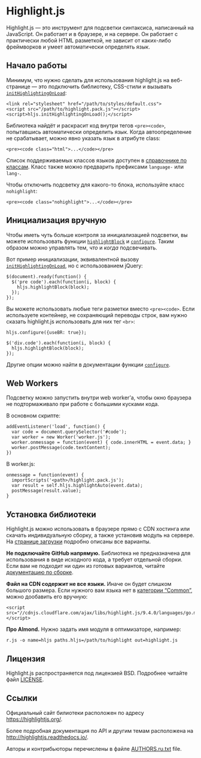 Highlight.js
============

Highlight.js — это инструмент для подсветки синтаксиса, написанный на JavaScript. Он работает и в браузере, и на сервере. Он работает с практически любой HTML разметкой, не зависит от каких-либо фреймворков и умеет автоматически определять язык.

Начало работы
-------------

Минимум, что нужно сделать для использования highlight.js на веб-странице — это подключить библиотеку, CSS-стили и вызывать [`initHighlightingOnLoad`](http://highlightjs.readthedocs.io/en/latest/api.html#inithighlightingonload):

    <link rel="stylesheet" href="/path/to/styles/default.css">
    <script src="/path/to/highlight.pack.js"></script>
    <script>hljs.initHighlightingOnLoad();</script>

Библиотека найдёт и раскрасит код внутри тегов `<pre><code>`, попытавшись автоматически определить язык. Когда автоопределение не срабатывает, можно явно указать язык в атрибуте class:

    <pre><code class="html">...</code></pre>

Список поддерживаемых классов языков доступен в [справочнике по классам](http://highlightjs.readthedocs.io/en/latest/css-classes-reference.html). Класс также можно предварить префиксами `language-` или `lang-`.

Чтобы отключить подсветку для какого-то блока, используйте класс `nohighlight`:

    <pre><code class="nohighlight">...</code></pre>

Инициализация вручную
---------------------

Чтобы иметь чуть больше контроля за инициализацией подсветки, вы можете использовать функции [`highlightBlock`](http://highlightjs.readthedocs.io/en/latest/api.html#highlightblock-block) и [`configure`](http://highlightjs.readthedocs.io/en/latest/api.html#configure-options). Таким образом можно управлять тем, *что* и *когда* подсвечивать.

Вот пример инициализации, эквивалентной вызову [`initHighlightingOnLoad`](http://highlightjs.readthedocs.io/en/latest/api.html#inithighlightingonload), но с использованием jQuery:

    $(document).ready(function() {
      $('pre code').each(function(i, block) {
        hljs.highlightBlock(block);
      });
    });

Вы можете использовать любые теги разметки вместо `<pre><code>`. Если используете контейнер, не сохраняющий переводы строк, вам нужно сказать highlight.js использовать для них тег `<br>`:

    hljs.configure({useBR: true});

    $('div.code').each(function(i, block) {
      hljs.highlightBlock(block);
    });

Другие опции можно найти в документации функции [`configure`](http://highlightjs.readthedocs.io/en/latest/api.html#configure-options).

Web Workers
-----------

Подсветку можно запустить внутри web worker’а, чтобы окно браузера не подтормаживало при работе с большими кусками кода.

В основном скрипте:

    addEventListener('load', function() {
      var code = document.querySelector('#code');
      var worker = new Worker('worker.js');
      worker.onmessage = function(event) { code.innerHTML = event.data; }
      worker.postMessage(code.textContent);
    })

В worker.js:

    onmessage = function(event) {
      importScripts('<path>/highlight.pack.js');
      var result = self.hljs.highlightAuto(event.data);
      postMessage(result.value);
    }

Установка библиотеки
--------------------

Highlight.js можно использовать в браузере прямо с CDN хостинга или скачать индивидуальную сборку, а также установив модуль на сервере. На [странице загрузки](https://highlightjs.org/download/) подробно описаны все варианты.

**Не подключайте GitHub напрямую.** Библиотека не предназначена для использования в виде исходного кода, а требует отдельной сборки. Если вам не подходит ни один из готовых вариантов, читайте [документацию по сборке](http://highlightjs.readthedocs.io/en/latest/building-testing.html).

**Файл на CDN содержит не все языки.** Иначе он будет слишком большого размера. Если нужного вам языка нет в [категории “Common”](https://highlightjs.org/download/), можно дообавить его вручную:

    <script src="//cdnjs.cloudflare.com/ajax/libs/highlight.js/9.4.0/languages/go.min.js"></script>

**Про Almond.** Нужно задать имя модуля в оптимизаторе, например:

    r.js -o name=hljs paths.hljs=/path/to/highlight out=highlight.js

Лицензия
--------

Highlight.js распространяется под лицензией BSD. Подробнее читайте файл [LICENSE](https://github.com/isagalaev/highlight.js/blob/master/LICENSE).

Ссылки
------

Официальный сайт билиотеки расположен по адресу <a href="https://highlightjs.org/" class="uri">https://highlightjs.org/</a>.

Более подробная документация по API и другим темам расположена на <a href="http://highlightjs.readthedocs.io/" class="uri">http://highlightjs.readthedocs.io/</a>.

Авторы и контрибьюторы перечислены в файле [AUTHORS.ru.txt](https://github.com/isagalaev/highlight.js/blob/master/AUTHORS.ru.txt) file.
